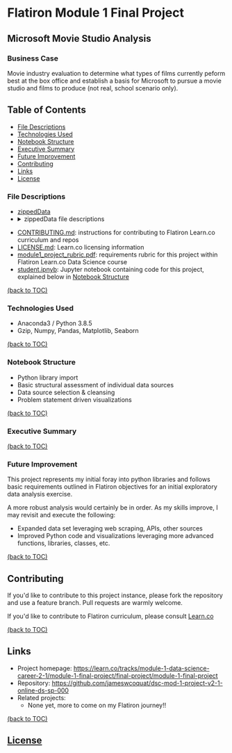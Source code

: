 # Flatiron Module 1 Final Project
## Microsoft Movie Studio Analysis

### Business Case
Movie industry evaluation to determine what types of films currently peform best at the box office and establish a basis for Microsoft to pursue a movie studio and films to produce (not real, school scenario only).

## Table of Contents
  - [File Descriptions](#file-descriptions)
  - [Technologies Used](#technologies-used)
  - [Notebook Structure](#notebook-structure)
  - [Executive Summary](#executive-summary)
  - [Future Improvement](#future-improvement)
  - [Contributing](#contributing)
  - [Links](#links)
  - [License](#license)

### File Descriptions
- [zippedData](/zippedData)
- <details>
  <summary>zippedData file descriptions</summary> 
      <li> bom.movie_gross.csv.gz: uncleansed Box Office Mojo movie gross revenues
      <li> imdb.name.basics.csv.gz: 
      <li> imdb.title.akas.csv.gz: 
      <li> imdb.title.basics.csv.gz:
      <li> imdb.title.crew.csv.gz:
      <li> imdb.title.principals.csv.gz:
      <li> imdb.title.ratings.csv.gz:
      <li> rt.movie_info.tsv.gz:
      <li> rt.reviews.tsv.gz
      <li> tmdb.movies.csv.gz
      <li> tn.movie_budgets.csv.gz
</details>

- [CONTRIBUTING.md](/CONTRIBUTING.md): instructions for contributing to Flatiron Learn.co curriculum and repos
- [LICENSE.md](/LICENSE.md): Learn.co licensing information
- [module1_project_rubric.pdf](/module1_project_rubric.pdf): requirements rubric for this project within Flatiron Learn.co Data Science course
- [student.ipnyb](/student.ipynb): Jupyter notebook containing code for this project, explained below in [Notebook Structure](#notebook-structure)

[(back to TOC)](#table-of-contents)

### Technologies Used

- Anaconda3 / Python 3.8.5
- Gzip, Numpy, Pandas, Matplotlib, Seaborn

[(back to TOC)](#table-of-contents)
### Notebook Structure

- Python library import
- Basic structural assessment of individual data sources
- Data source selection & cleansing
- Problem statement driven visualizations

[(back to TOC)](#table-of-contents)
### Executive Summary


[(back to TOC)](#table-of-contents)
### Future Improvement

This project represents my initial foray into python libraries and follows basic requirements outlined in Flatiron objectives for an initial exploratory data analysis exercise. 

A more robust analysis would certainly be in order. As my skills improve, I may revisit and execute the following:

* Expanded data set leveraging web scraping, APIs, other sources
* Improved Python code and visualizations leveraging more advanced functions, libraries, classes, etc.

[(back to TOC)](#table-of-contents)

## Contributing

If you'd like to contribute to this project instance, please fork the repository and use a feature branch. Pull requests are warmly welcome.

If you'd like to contribute to Flatiron curriculum, please consult [Learn.co](/CONTRIBUTING.md)

[(back to TOC)](#table-of-contents)
## Links

- Project homepage: https://learn.co/tracks/module-1-data-science-career-2-1/module-1-final-project/final-project/module-1-final-project
- Repository: https://github.com/jameswcoquat/dsc-mod-1-project-v2-1-online-ds-sp-000
- Related projects:
  - None yet, more to come on my Flatiron journey!!

[(back to TOC)](#table-of-contents)

## [License](/LICENSE.md)